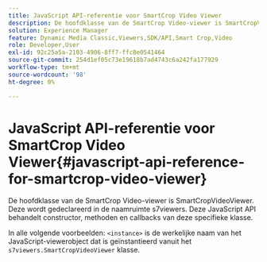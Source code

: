 ```yaml
---
title: JavaScript API-referentie voor SmartCrop Video Viewer
description: De hoofdklasse van de SmartCrop Video-viewer is SmartCropVideoViewer. Deze wordt gedeclareerd in de naamruimte s7viewers. Deze JavaScript API behandelt constructor, methoden en callbacks van deze specifieke klasse.
solution: Experience Manager
feature: Dynamic Media Classic,Viewers,SDK/API,Smart Crop,Video
role: Developer,User
exl-id: 92c25a5a-2103-4906-8ff7-ffc8e0541464
source-git-commit: 254d1ef05c73e19618b7ad4743c6a242fa177929
workflow-type: tm+mt
source-wordcount: '98'
ht-degree: 0%

---
```


# JavaScript API-referentie voor SmartCrop Video Viewer{#javascript-api-reference-for-smartcrop-video-viewer}

De hoofdklasse van de SmartCrop Video-viewer is SmartCropVideoViewer. Deze wordt gedeclareerd in de naamruimte s7viewers. Deze JavaScript API behandelt constructor, methoden en callbacks van deze specifieke klasse.

In alle volgende voorbeelden: `<instance>` is de werkelijke naam van het JavaScript-viewerobject dat is geïnstantieerd vanuit het `s7viewers.SmartCropVideoViewer` klasse.
